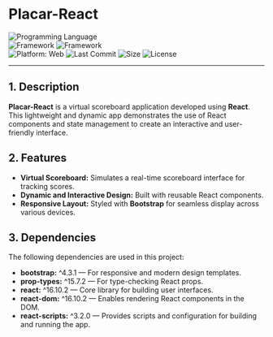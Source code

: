 # Placar-React  
![Programming Language](https://img.shields.io/badge/JavaScript-yellow?style=flat&logo=javascript&logoColor=white)  
![Framework](https://img.shields.io/badge/React-blue?style=flat&logo=react&logoColor=white) ![Framework](https://img.shields.io/badge/Bootstrap-purple?style=flat&logo=bootstrap&logoColor=white)  
![Platform: Web](https://img.shields.io/badge/Platform-Web-blue?logo=google-chrome)
![Last Commit](https://img.shields.io/github/last-commit/ander1code/placar-react?color=yellow&logo=github) ![Size](https://img.shields.io/github/repo-size/ander1code/placar-react?color=blue&logo=files) ![License](https://img.shields.io/github/license/ander1code/placar-react?color=black&logo=open-source-initiative)

---

## 1. Description
**Placar-React** is a virtual scoreboard application developed using **React**. This lightweight and dynamic app demonstrates the use of React components and state management to create an interactive and user-friendly interface.

## 2. Features
- **Virtual Scoreboard:** Simulates a real-time scoreboard interface for tracking scores.
- **Dynamic and Interactive Design:** Built with reusable React components.
- **Responsive Layout:** Styled with **Bootstrap** for seamless display across various devices.

## 3. Dependencies
The following dependencies are used in this project:
- **bootstrap:** ^4.3.1 — For responsive and modern design templates.
- **prop-types:** ^15.7.2 — For type-checking React props.
- **react:** ^16.10.2 — Core library for building user interfaces.
- **react-dom:** ^16.10.2 — Enables rendering React components in the DOM.
- **react-scripts:** ^3.2.0 — Provides scripts and configuration for building and running the app.
